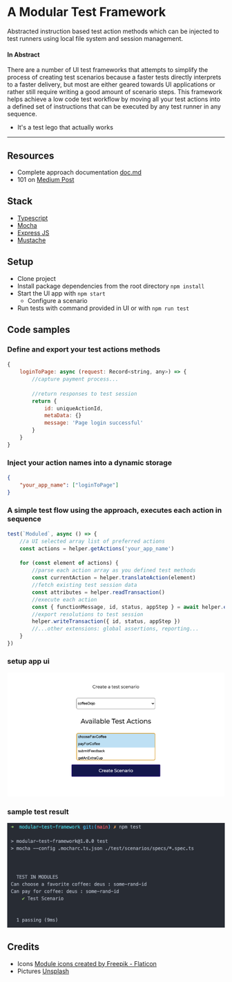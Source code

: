 # A Modular Test Framework

Abstracted instruction based test action methods which can be injected to test runners using local file system and session management.

#### In Abstract

There are a number of UI test frameworks that attempts to simplify the process of creating test scenarios because a faster tests directly interprets to a faster delivery, but most are either geared towards UI applications or rather still require writing a good amount of scenario steps. This framework helps achieve a low code test workflow by moving all your test actions into a defined set of instructions that can be executed by any test runner in any sequence.

-  It's a test lego that actually works

---

## Resources

-   Complete approach documentation [doc.md](doc.md)
-   101 on [Medium Post](https://medium.com/checkout-com-techblog/building-tests-as-modules-572eb0faffbe)

## Stack

-   [Typescript](https://github.com/microsoft/TypeScript)
-   [Mocha](https://github.com/mochajs/mocha)
-   [Express JS](https://github.com/expressjs/express)
-   [Mustache](https://github.com/janl/mustache.js/)

## Setup

-   Clone project
-   Install package dependencies from the root directory `npm install`
-   Start the UI app with `npm start`
    -   Configure a scenario
-   Run tests with command provided in UI or with `npm run test`

## Code samples

### Define and export your test actions methods

```javascript
{
    loginToPage: async (request: Record<string, any>) => {
        //capture payment process...

        //return responses to test session
        return {
            id: uniqueActionId,
            metaData: {}
            message: 'Page login successful'
        }
    }
}
```

### Inject your action names into a dynamic storage

```json
{
    "your_app_name": ["loginToPage"]
}
```

### A simple test flow using the approach, executes each action in sequence

```javascript
test(`Moduled`, async () => {
    //a UI selected array list of preferred actions
    const actions = helper.getActions('your_app_name')

    for (const element of actions) {
        //parse each action array as you defined test methods
        const currentAction = helper.translateAction(element)
        //fetch existing test session data
        const attributes = helper.readTransaction()
        //execute each action
        const { functionMessage, id, status, appStep } = await helper.executeAction(attributes, currentAction)
        //export resolutions to test session
        helper.writeTransaction({ id, status, appStep })
        //...other extensions: global assertions, reporting...
    }
})
```

### setup app ui

![mocha test result](src/public/images/appUi.png)

### sample test result

![mocha test result](src/public/images/testResult.png)

## Credits

-   Icons [Module icons created by Freepik - Flaticon](https://www.flaticon.com/free-icons/module")
-   Pictures [Unsplash](https://unsplash.com/s/photos/order?utm_source=unsplash&utm_medium=referral&utm_content=creditCopyText)
